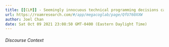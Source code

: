 ```yaml
---
title: [[CLM]] - Seemingly innocuous technical programming decisions can have significant ethical and equity harms
url: https://roamresearch.com/#/app/megacoglab/page/QfU760XXW
author: Joel Chan
date: Sat Oct 09 2021 23:08:50 GMT-0400 (Eastern Daylight Time)
---
```




###### Discourse Context


